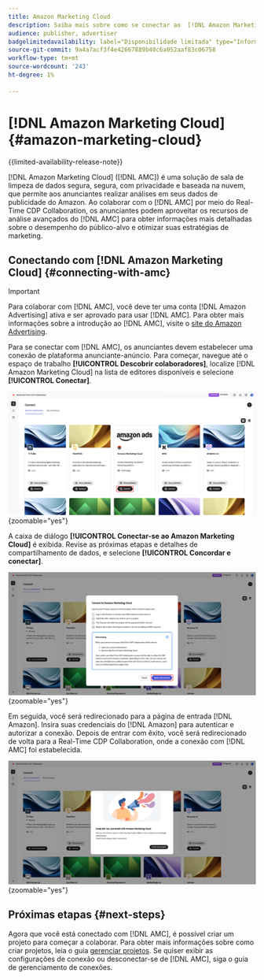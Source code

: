 ```yaml
---
title: Amazon Marketing Cloud
description: Saiba mais sobre como se conectar ao  [!DNL Amazon Marketing Cloud] no Real-Time CDP Collaboration.
audience: publisher, advertiser
badgelimitedavailability: label="Disponibilidade limitada" type="Informative" url="https://helpx.adobe.com/br/legal/product-descriptions/real-time-customer-data-platform-collaboration.html newtab=true"
source-git-commit: 9a4a7acf3f4e42667889b40c6a052aaf83c06758
workflow-type: tm+mt
source-wordcount: '243'
ht-degree: 1%

---
```


# [!DNL Amazon Marketing Cloud] {#amazon-marketing-cloud}

{{limited-availability-release-note}}

[!DNL Amazon Marketing Cloud] ([!DNL AMC]) é uma solução de sala de limpeza de dados segura, segura, com privacidade e baseada na nuvem, que permite aos anunciantes realizar análises em seus dados de publicidade do Amazon. Ao colaborar com o [!DNL AMC] por meio do Real-Time CDP Collaboration, os anunciantes podem aproveitar os recursos de análise avançados do [!DNL AMC] para obter informações mais detalhadas sobre o desempenho do público-alvo e otimizar suas estratégias de marketing.

## Conectando com [!DNL Amazon Marketing Cloud] {#connecting-with-amc}

>[!IMPORTANT]
>
>Para colaborar com [!DNL AMC], você deve ter uma conta [!DNL Amazon Advertising] ativa e ser aprovado para usar [!DNL AMC]. Para obter mais informações sobre a introdução ao [!DNL AMC], visite o [site do Amazon Advertising](https://advertising.amazon.com/en/blog/amazon-marketing-cloud-now-available-in-the-us).

Para se conectar com [!DNL AMC], os anunciantes devem estabelecer uma conexão de plataforma anunciante-anúncio. Para começar, navegue até o espaço de trabalho **[!UICONTROL Descobrir colaboradores]**, localize [!DNL Amazon Marketing Cloud] na lista de editores disponíveis e selecione **[!UICONTROL Conectar]**.

![O espaço de trabalho Descobrir colaboradores com a opção Conectar [!DNL Amazon Marketing Cloud] foi selecionada.](/help/assets/connect/advertising-platforms/amc-discover-collaborators.png){zoomable="yes"}

A caixa de diálogo **[!UICONTROL Conectar-se ao Amazon Marketing Cloud]** é exibida. Revise as próximas etapas e detalhes de compartilhamento de dados, e selecione **[!UICONTROL Concordar e conectar]**.

![A caixa de diálogo Conectar a [!DNL Amazon Marketing Cloud] com o botão Concordar e conectar foi realçada.](/help/assets/connect/advertising-platforms/connect-to-amc.png){zoomable="yes"}

Em seguida, você será redirecionado para a página de entrada [!DNL Amazon]. Insira suas credenciais do [!DNL Amazon] para autenticar e autorizar a conexão. Depois de entrar com êxito, você será redirecionado de volta para a Real-Time CDP Collaboration, onde a conexão com [!DNL AMC] foi estabelecida.

![Mensagem de confirmação indicando uma conexão bem-sucedida com [!DNL Amazon Marketing Cloud].](/help/assets/connect/advertising-platforms/successful-connection.png){zoomable="yes"}

## Próximas etapas {#next-steps}

Agora que você está conectado com [!DNL AMC], é possível criar um projeto para começar a colaborar. Para obter mais informações sobre como criar projetos, leia o guia [gerenciar projetos](/help/guide/collaborate/manage-projects.md). Se quiser exibir as configurações de conexão ou desconectar-se de [!DNL AMC], siga o guia de gerenciamento de conexões.
